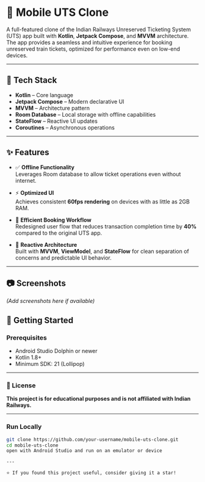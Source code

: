 # 🚆 Mobile UTS Clone

A full-featured clone of the Indian Railways Unreserved Ticketing System (UTS) app built with **Kotlin**, **Jetpack Compose**, and **MVVM** architecture. The app provides a seamless and intuitive experience for booking unreserved train tickets, optimized for performance even on low-end devices.

---

## 🧩 Tech Stack

- **Kotlin** – Core language
- **Jetpack Compose** – Modern declarative UI
- **MVVM** – Architecture pattern
- **Room Database** – Local storage with offline capabilities
- **StateFlow** – Reactive UI updates
- **Coroutines** – Asynchronous operations

---

## ✨ Features

- ✅ **Offline Functionality**  
  Leverages Room database to allow ticket operations even without internet.

- ⚡ **Optimized UI**  
  Achieves consistent **60fps rendering** on devices with as little as 2GB RAM.

- 🔁 **Efficient Booking Workflow**  
  Redesigned user flow that reduces transaction completion time by **40%** compared to the original UTS app.

- 🔄 **Reactive Architecture**  
  Built with **MVVM**, **ViewModel**, and **StateFlow** for clean separation of concerns and predictable UI behavior.

---

## 📷 Screenshots


*(Add screenshots here if available)*


## 🚀 Getting Started

### Prerequisites

- Android Studio Dolphin or newer
- Kotlin 1.8+
- Minimum SDK: 21 (Lollipop)

---


### 📄 License
**This project is for educational purposes and is not affiliated with Indian Railways.**

---

### Run Locally

```bash
git clone https://github.com/your-username/mobile-uts-clone.git
cd mobile-uts-clone
open with Android Studio and run on an emulator or device

---

⭐ If you found this project useful, consider giving it a star!
